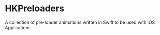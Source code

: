 # HKPreloaders
A collection of pre-loader animations written in Swift to be used with iOS Applications.
